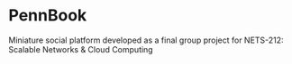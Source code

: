 # PennBook
Miniature social platform developed as a final group project for NETS-212: Scalable Networks &amp; Cloud Computing
